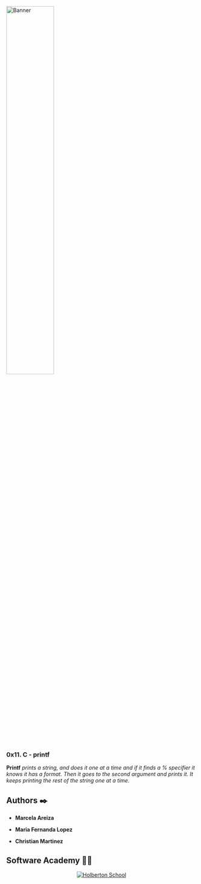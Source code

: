 <img src='https://d1jnx9ba8s6j9r.cloudfront.net/blog/wp-content/uploads/2017/12/gitHub.png' alt='Banner' width=50%>

### 0x11. C - printf

**Printf** 
*prints a string, and does it one at a time and if it finds a % specifier it knows it has a format.*
*Then it goes to the second argument and prints it.*
*It keeps printing the rest of the string one at a time.*


## Authors :black_nib:

* __Marcela Areiza__

* __Maria Fernanda Lopez__

* __Christian Martinez__

## Software Academy 👨‍💻

<p align="center">
<a href="https://www.holbertonschool.com" target="_blank">
<img src="http://www.holbertonschool.com/holberton-logo.png" alt="Holberton School"  /></a>
</p>
